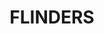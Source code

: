 ---
lastmod: '2025-04-06T06:05:20+00:00'
latitude: -34.592433
layout: suburb
longitude: 150.84584
postcode: '2529'
state: NSW
title: FLINDERS
url: /nsw/flinders/
---